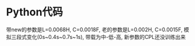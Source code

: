 # Python代码
带new的参数是L=0.0068H, C=0.0018F, 老的参数是L=0.002H, C=0.0015F, 模拟三段式变化(0s~0.4s~0.7s~1s), 带载为中-低-高, 新参数的CPL还没训练出来
